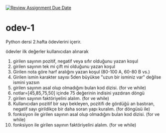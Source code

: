 [![Review Assignment Due Date](https://classroom.github.com/assets/deadline-readme-button-22041afd0340ce965d47ae6ef1cefeee28c7c493a6346c4f15d667ab976d596c.svg)](https://classroom.github.com/a/v0Tii_Sr)
# odev-1

Python dersi 2.hafta ödevlerini içerir.

ödevler
ilk değerler kullanıcıdan alınarak
1. girilen sayının pozitif, negatif veya sıfır olduğunu yazan koşul
2. girilen sayının tek mi çift mi olduğunu yazan koşul
3. Girilen nota göre harf aralığını yazan koşul (80-100 A, 60-80 B vs.)
4. Girilen ismin karakter sayısı 5den büyükse "uzun bir isminiz var" değilse ismini yazsın
5. girilen sayının asal olup olmadığını bulan kod dizisi. (for ve while)
6. notlar=[45,85,75,50] içinde 75 değerinin indisini yazdıran döngü
7. girilen sayının faktöriyelini alalım. (for ve while)
8. Kullanıcıdan pozitif bir sayı bekleyen, pozitifi de gördüğü an bastıran, negatif sayı girildikçe bir daha soran yapı kuralım. (for döngüsü ile)
9. fonksiyon ile girilen sayının asal olup olmadığını bulan kod dizisi. (for ve while)
10. fonksiyon ile girilen sayının faktöriyelini alalım. (for ve while)




